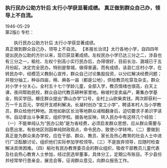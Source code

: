 ### 执行民办公助方针后  太行小学获显著成绩。  真正做到群众自己办，领导上不自流。  

1946-05-29  
第2版()
专栏：

　　执行民办公助方针后
    太行小学获显著成绩。       
    真正做到群众自己办，领导上不自流。
    【本报长治讯】太行各地小学，自四四年提出民办公助的方针以来，现已获显著成绩。左权民办小学已达三分之二，涉县也有三分之一，榆社、左权个别高小实行民办后，办得很好，目前长治、潞城已于五月份起，决定完全民办。特别是黎城，做得普遍，而有成绩，该县仁庄村小学，在转民办中，经模范义教耐心宣传，群众自己讨论集股投资，以分红解决经费问题；并按分抽工，种谷四亩，棉、麻各一亩（都是公地），供给教员吃穿及杂支。群众对小学十分关心，全村五十七个学龄儿童，全部入学，教员情绪也很高，白天上课，夜间帮助民校，群众自动代教员耕种家里地。楸坡村变卖庙产，筹集办学基金，购买学田。榔庄群众提出“靠山办学”口号，全村上山砍柴卖钱，两次即获利一万一千五百元，学校开支顺利解决。长凝村创办“变工小学”，聘请本村人当小学教员，群众给他代种地。其他如新区长治等地群众减租翻身后，迫切要求子弟识字读书，自动拿出斗争果实，组织学校。据各地反映，转入民办中有这样几个经验：（一）不能单纯认为“民办公助”是为省经费，必须启发群众思想，应从群众需要与自愿出发。有些地区则因单纯财政观点，命令民办，致使小学转垮。（二）要做到真正是为群众来办学校，应在干部、群众、教员、家长及热心教育的社会人士中进行广泛酝酿讨论，组织他们实际参加学校领导。（三）不是放弃领导，应随时检查解决具体困难。（四）榆社有民办教育委员会的群众组织，吸收干部教员儿童代表及社会热心教育人士参加，经过民选举董事，具体分工，定期公布账目。不少县份并经常举行恳亲会，展览会等，征询群众意见，向群众报告工作。  
